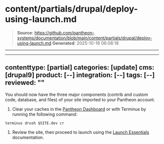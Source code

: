 # content/partials/drupal/deploy-using-launch.md

> **Source**: https://github.com/pantheon-systems/documentation/blob/main/content/partials/drupal/deploy-using-launch.md
> **Generated**: 2025-10-18 06:08:18

---

---
contenttype: [partial]
categories: [update]
cms: [drupal9]
product: [--]
integration: [--]
tags: [--]
reviewed: ""
---

You should now have the three major components (contrib and custom code, database, and files) of your site imported to your Pantheon account. 

1. Clear your caches in the [Pantheon Dashboard](/clear-caches#pantheon-dashboard) or with Terminus by running the following command:

  ```bash{promptUser: user}
  terminus drush $SITE.dev cr
  ```

1. Review the site, then proceed to launch using the [Launch Essentials](/guides/launch) documentation.
